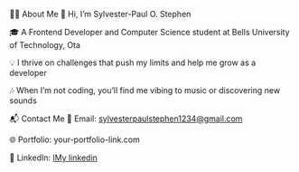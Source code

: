👨‍💻 About Me
👋 Hi, I’m Sylvester-Paul O. Stephen

🎓 A Frontend Developer and Computer Science student at Bells University of Technology, Ota

💡 I thrive on challenges that push my limits and help me grow as a developer

🎶 When I’m not coding, you’ll find me vibing to music or discovering new sounds

📬 Contact Me
📧 Email: sylvesterpaulstephen1234@gmail.com

🌐 Portfolio: your-portfolio-link.com

💼 LinkedIn: [lMy linkedin](https://www.linkedin.com/in/osesojeh-sylvester-paul-2bb872286/)

